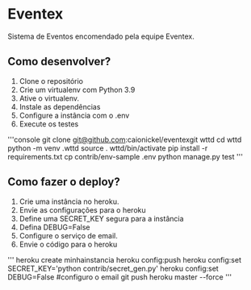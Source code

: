 # Eventex

Sistema de Eventos encomendado pela equipe Eventex.

## Como desenvolver?

1. Clone o repositório
2. Crie um virtualenv com Python 3.9
3. Ative o virtualenv.
4. Instale as dependências
5. Configure a instância com o .env
6. Execute os testes

'''console
git clone git@github.com:caionickel/eventexgit wttd
cd wttd
python -m venv .wttd
source . wttd/bin/activate
pip install -r requirements.txt
cp contrib/env-sample .env
python manage.py test
'''

## Como fazer o deploy?

1. Crie uma instância no heroku.
2. Envie as configurações para o heroku
3. Define uma SECRET_KEY segura para a instância
4. Defina DEBUG=False
5. Configure o serviço de email.
6. Envie o código para o heroku

'''
heroku create minhainstancia
heroku config:push
heroku config:set SECRET_KEY='python contrib/secret_gen.py'
heroku config:set DEBUG=False
#configuro o email
git push heroku master --force
'''


